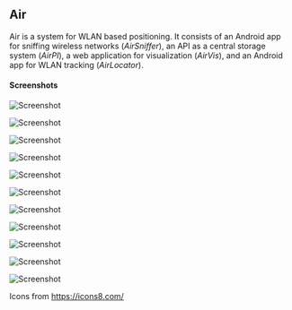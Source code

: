 ## Air

Air is a system for WLAN based positioning. It consists of an Android app for sniffing wireless networks (_AirSniffer_), an API as a central storage system (_AirPI_), a web application for visualization (_AirVis_), and an Android app for WLAN tracking (_AirLocator_).

#### Screenshots

![Screenshot](https://github.com/fabiberlin/Air/blob/master/Docu/pics/screenshots/AirSniffer_Home_List.png?raw=true)

![Screenshot](https://github.com/fabiberlin/Air/blob/master/Docu/pics/screenshots/AirSniffer_Home_Map.png?raw=true)

![Screenshot](https://github.com/fabiberlin/Air/blob/master/Docu/pics/screenshots/AirSniffer_Detail_List.png?raw=true)

![Screenshot](https://github.com/fabiberlin/Air/blob/master/Docu/pics/screenshots/AirSniffer_Detail_Map.png?raw=true)

![Screenshot](https://github.com/fabiberlin/Air/blob/master/Docu/pics/screenshots/AirSniffer_Home_Map_Cycle.png?raw=true)

![Screenshot](https://github.com/fabiberlin/Air/blob/master/Docu/pics/screenshots/AirSniffer_Notification.png?raw=true)

![Screenshot](https://github.com/fabiberlin/Air/blob/master/Docu/pics/screenshots/AirSniffer_Lockscreen.png?raw=true)

![Screenshot](https://github.com/fabiberlin/Air/blob/master/Docu/pics/screenshots/AirPI_Request.png?raw=true)

![Screenshot](https://github.com/fabiberlin/Air/blob/master/Docu/pics/screenshots/AirVis.png?raw=true)

![Screenshot](https://github.com/fabiberlin/Air/blob/master/Docu/pics/screenshots/AirLocator_Single_Pos.png?raw=true)

![Screenshot](https://github.com/fabiberlin/Air/blob/master/Docu/pics/screenshots/AirLocator_Multi_Pos.png?raw=true)

Icons from https://icons8.com/
